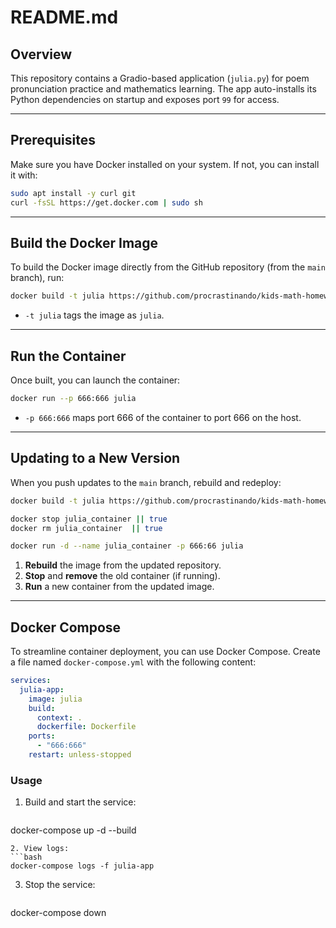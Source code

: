 # README.md

## Overview
This repository contains a Gradio-based application (`julia.py`) for poem pronunciation practice and mathematics learning. The app auto-installs its Python dependencies on startup and exposes port `99` for access.

---

## Prerequisites
Make sure you have Docker installed on your system. If not, you can install it with:

```bash
sudo apt install -y curl git
curl -fsSL https://get.docker.com | sudo sh
```

---

## Build the Docker Image
To build the Docker image directly from the GitHub repository (from the `main` branch), run:

```bash
docker build -t julia https://github.com/procrastinando/kids-math-homework.git#main:.
```

- `-t julia` tags the image as `julia`.

---

## Run the Container
Once built, you can launch the container:

```bash
docker run --p 666:666 julia
```

- `-p 666:666` maps port 666 of the container to port 666 on the host.

---

## Updating to a New Version
When you push updates to the `main` branch, rebuild and redeploy:

```bash
docker build -t julia https://github.com/procrastinando/kids-math-homework.git#main:.

docker stop julia_container || true
docker rm julia_container  || true

docker run -d --name julia_container -p 666:66 julia
```

1. **Rebuild** the image from the updated repository.
2. **Stop** and **remove** the old container (if running).
3. **Run** a new container from the updated image.

---

## Docker Compose
To streamline container deployment, you can use Docker Compose. Create a file named `docker-compose.yml` with the following content:

```yaml
services:
  julia-app:
    image: julia
    build:
      context: .
      dockerfile: Dockerfile
    ports:
      - "666:666"
    restart: unless-stopped
```

### Usage

1. Build and start the service:
   ```bash
docker-compose up -d --build
   ```
2. View logs:
   ```bash
docker-compose logs -f julia-app
   ```
3. Stop the service:
   ```bash
docker-compose down
   ```
